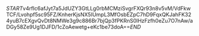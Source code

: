 $START$v4rfIc6afJyt7a5JdUZY3GtLLg0rbMCMziSvgrFXQr93n8v5vM/VdFkwTCF/Lvohpf5sc95FZ/KnherKjsNX5IUmpL3MfOsbEZpC7hD9FqxQKJahFK324yuB7cEXgvQvDt8NMWe3g9c886Br7bjQp3fPKRnS0lHzFzfh0eZu7O7nAw/aDGy58Ze9Ug1DJFD/1cZoAewetg+eKc1be73doA==$END$